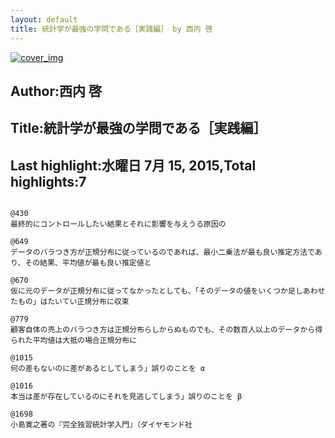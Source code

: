 ```yaml
---
layout: default
title: 統計学が最強の学問である［実践編］ by 西内 啓
---
```


[![cover_img](http://images-jp.amazon.com/images/P/B00OYMOEUC.09.MZZZZZZZ.jpg)](https://www.amazon.co.jp/dp/B00OYMOEUC)  
## Author:西内 啓  
## Title:統計学が最強の学問である［実践編］  
## Last highlight:水曜日 7月 15, 2015,Total highlights:7  
```
  
@430  
最終的にコントロールしたい結果とそれに影響を与えうる原因の  
  
@649  
データのバラつき方が正規分布に従っているのであれば、最小二乗法が最も良い推定方法であり、その結果、平均値が最も良い推定値と  
  
@670  
仮に元のデータが正規分布に従ってなかったとしても、「そのデータの値をいくつか足しあわせたもの」はたいてい正規分布に収束  
  
@779  
顧客自体の売上のバラつき方は正規分布らしからぬものでも、その数百人以上のデータから得られた平均値は大抵の場合正規分布に  
  
@1015  
何の差もないのに差があるとしてしまう」誤りのことを α  
  
@1016  
本当は差が存在しているのにそれを見逃してしまう」誤りのことを β  
  
@1698  
小島寛之著の『完全独習統計学入門』（ダイヤモンド社  